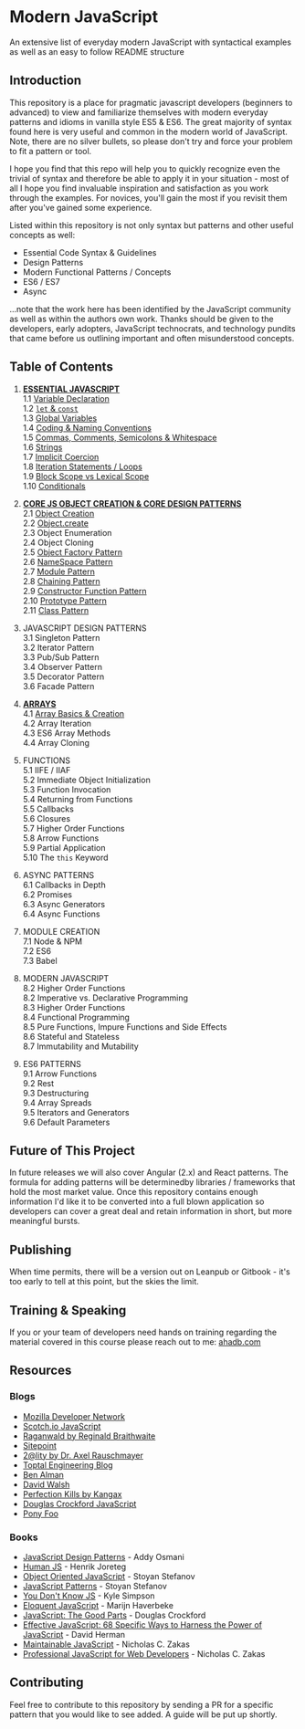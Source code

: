 # Modern JavaScript
An extensive list of everyday modern JavaScript with syntactical examples as well as an easy to follow README structure

## Introduction
This repository is a place for pragmatic javascript developers (beginners to advanced) to view and familiarize themselves with modern
everyday patterns and idioms in vanilla style ES5 & ES6. The great majority of syntax found here is very useful and common in the modern world of JavaScript. Note, there are no silver bullets, so please don't try and force your problem to fit a pattern or tool.

I hope you find that this repo will help you to quickly recognize even the trivial of syntax and therefore be able to apply it in your situation - most of all I hope you find invaluable inspiration and satisfaction as you work through the examples. For novices, you'll gain the most if you revisit them after you've gained some experience.

Listed within this repository is not only syntax but patterns and other useful concepts as well:
 * Essential Code Syntax & Guidelines
 * Design Patterns
 * Modern Functional Patterns / Concepts
 * ES6 / ES7
 * Async
 
...note that the work here has been identified by the JavaScript community as well as within the authors own work. Thanks should be given to the developers, early adopters, JavaScript technocrats, and technology pundits that came before us outlining important and often misunderstood concepts. 

## Table of Contents

1. [**ESSENTIAL JAVASCRIPT**](https://github.com/ahadb/javascript-patterns/tree/master/essential-javascript)  
    1.1 [Variable Declaration](https://github.com/ahadb/javascript-patterns/tree/master/essential-javascript#variable-declarations)  
    1.2 [`let` & `const`](https://github.com/ahadb/javascript-patterns/tree/master/essential-javascript#let-and-const)   
    1.3 [Global Variables](https://github.com/ahadb/javascript-patterns/tree/master/essential-javascript#global-variables)  
    1.4 [Coding & Naming Conventions](https://github.com/ahadb/javascript-patterns/tree/master/essential-javascript#coding-and-naming-conventions)  
    1.5 [Commas, Comments, Semicolons & Whitespace](https://github.com/ahadb/javascript-patterns/tree/master/essential-javascript#commas-comments-semicolons-and-whitespace)  
    1.6 [Strings](https://github.com/ahadb/javascript-patterns/tree/master/essential-javascript#strings)  
    1.7 [Implicit Coercion](https://github.com/ahadb/javascript-patterns/tree/master/essential-javascript#implicit-coercion)    
    1.8 [Iteration Statements / Loops](https://github.com/ahadb/javascript-patterns/blob/master/essential-javascript/README.md#iteration-statements)  
    1.9 [Block Scope vs Lexical Scope](https://github.com/ahadb/javascript-patterns/blob/master/essential-javascript/README.md#scope)  
    1.10 [Conditionals](https://github.com/ahadb/javascript-patterns/blob/master/essential-javascript/README.md#conditionals)  
 
2. [**CORE JS OBJECT CREATION & CORE DESIGN PATTERNS**](https://github.com/ahadb/javascript-patterns/tree/master/objects)  
    2.1 [Object Creation](https://github.com/ahadb/javascript-patterns/tree/master/objects#object-creation)  
    2.2 [Object.create](https://github.com/ahadb/javascript-patterns/tree/master/objects#object-create)  
    2.3 Object Enumeration  
    2.4 Object Cloning  
    2.5 [Object Factory Pattern](https://github.com/ahadb/javascript-patterns/tree/master/objects#object-factory-pattern)  
    2.6 [NameSpace Pattern](https://github.com/ahadb/javascript-patterns/tree/master/objects#namespace-pattern)   
    2.7 [Module Pattern](https://github.com/ahadb/javascript-patterns/tree/master/objects#module-pattern)    
    2.8 [Chaining Pattern](https://github.com/ahadb/javascript-patterns/tree/master/objects#chaining-pattern)  
    2.9 [Constructor Function Pattern](https://github.com/ahadb/javascript-patterns/tree/master/objects#es5-constructor-function-pattern)    
    2.10 [Prototype Pattern](https://github.com/ahadb/javascript-patterns/tree/master/objects#prototype-pattern)     
    2.11 [Class Pattern](https://github.com/ahadb/javascript-patterns/tree/master/objects#class-pattern)  

3. JAVASCRIPT DESIGN PATTERNS  
    3.1 Singleton Pattern  
    3.2 Iterator Pattern    
    3.3 Pub/Sub Pattern  
    3.4 Observer Pattern  
    3.5 Decorator Pattern  
    3.6 Facade Pattern 
       
4. [**ARRAYS**](https://github.com/ahadb/modern-javascript/tree/master/arrays)    
    4.1 [Array Basics & Creation](https://github.com/ahadb/javascript-patterns/blob/master/arrays/array-creation.js)       
    4.2 Array Iteration  
    4.3 ES6 Array Methods  
    4.4 Array Cloning         

5. FUNCTIONS  
    5.1 IIFE / IIAF  
    5.2 Immediate Object Initialization      
    5.3 Function Invocation  
    5.4 Returning from Functions  
    5.5 Callbacks  
    5.6 Closures  
    5.7 Higher Order Functions  
    5.8 Arrow Functions  
    5.9 Partial Application  
    5.10 The `this` Keyword  

6. ASYNC PATTERNS  
    6.1 Callbacks in Depth  
    6.2 Promises  
    6.3 Async Generators  
    6.4 Async Functions  
 
7. MODULE CREATION  
    7.1 Node & NPM    
    7.2 ES6  
    7.3 Babel  
 
8. MODERN JAVASCRIPT   
    8.2 Higher Order Functions  
    8.2 Imperative vs. Declarative Programming  
    8.3 Higher Order Functions  
    8.4 Functional Programming  
    8.5 Pure Functions, Impure Functions and Side Effects  
    8.6 Stateful and Stateless  
    8.7 Immutability and Mutability

9. ES6 PATTERNS  
    9.1 Arrow Functions  
    9.2 Rest  
    9.3 Destructuring      
    9.4 Array Spreads  
    9.5 Iterators and Generators  
    9.6 Default Parameters  

## Future of This Project
In future releases we will also cover Angular (2.x) and React patterns. The formula for adding patterns will be determinedby libraries / frameworks that hold the most market value. Once this repository contains enough information I'd like it to be converted into a full blown application so developers can cover a great deal and retain information in short, but more meaningful bursts.

## Publishing
When time permits, there will be a version out on Leanpub or Gitbook - it's too early to tell at this point, but the skies the limit.

## Training & Speaking
If you or your team of developers need hands on training regarding the material covered in this course please reach out to me: [ahadb.com](http://ahadb.com)

## Resources

### Blogs

* [Mozilla Developer Network](https://developer.mozilla.org/en-US/docs/Web/JavaScript)
* [Scotch.io JavaScript](https://scotch.io/tag/javascript)
* [Raganwald by Reginald Braithwaite](http://raganwald.com/)
* [Sitepoint](https://www.sitepoint.com/javascript/raw-javascript/)
* [2@lity by Dr. Axel Rauschmayer](http://www.2ality.com/)
* [Toptal Engineering Blog](https://www.toptal.com/developers/blog)
* [Ben Alman](http://benalman.com/)
* [David Walsh](https://davidwalsh.name/)
* [Perfection Kills by Kangax](http://perfectionkills.com/)
* [Douglas Crockford JavaScript](http://javascript.crockford.com/)
* [Pony Foo](https://ponyfoo.com/)

### Books
* [JavaScript Design Patterns](https://addyosmani.com/resources/essentialjsdesignpatterns/book/) - Addy Osmani
* [Human JS](http://read.humanjavascript.com/) - Henrik Joreteg
* [Object Oriented JavaScript](https://www.amazon.com/Object-Oriented-JavaScript-Stoyan-Stefanov-ebook/dp/B0057UNEJC) - Stoyan Stefanov
* [JavaScript Patterns](http://shop.oreilly.com/product/9780596806767.do) - Stoyan Stefanov
* [You Don't Know JS](http://shop.oreilly.com/category/get/kyle-simpson-kit.do) - Kyle Simpson
* [Eloquent JavaScript](http://eloquentjavascript.net/) - Marijn Haverbeke
* [JavaScript: The Good Parts](http://shop.oreilly.com/product/9780596517748.do) - Douglas Crockford
* [Effective JavaScript: 68 Specific Ways to Harness the Power of JavaScript](https://www.amazon.com/Effective-JavaScript-Specific-Software-Development/dp/0321812182) - David Herman
* [Maintainable JavaScript](https://www.amazon.com/Maintainable-JavaScript-Writing-Readable-Code/dp/1449327680/ref=sr_1_sc_1?s=books&ie=UTF8&qid=1480954592&sr=1-1-spell&keywords=maintanable+javascript) - Nicholas C. Zakas
* [Professional JavaScript for Web Developers](http://shop.oreilly.com/product/9781118026694.do) - Nicholas C. Zakas 


## Contributing
Feel free to contribute to this repository by sending a PR for a specific pattern that you would like to see added. A guide will be
put up shortly. 
